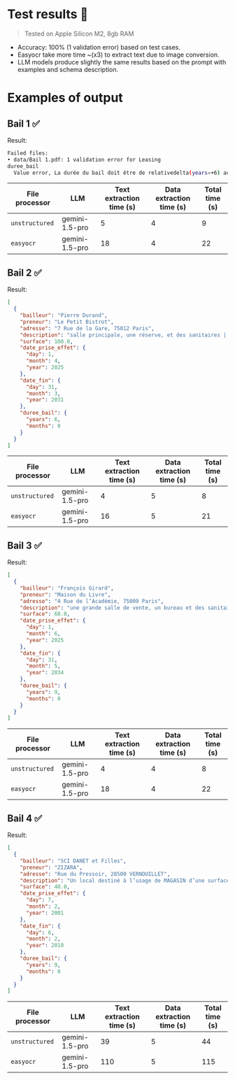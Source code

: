 # Test results 🔬
> Tested on Apple Silicon M2, 8gb RAM

- Accuracy: 100% (1 validation error) based on test cases.
- Easyocr take more time ~(x3) to extract text due to image conversion.
- LLM models produce slightly the same results based on the prompt with examples and schema description.

# Examples of output
## Bail 1 ✅
Result:
```bash
Failed files:
• data/Bail 1.pdf: 1 validation error for Leasing
duree_bail
  Value error, La durée du bail doit être de relativedelta(years=+6) au lieu de 5 ans 
```

File processor | LLM | Text extraction time (s) | Data extraction time (s) | Total time (s) |
--- | --- | --- | --- | --- |
`unstructured`| gemini-1.5-pro | 5 | 4 | 9 |
`easyocr`| gemini-1.5-pro | 18 | 4 | 22 |

## Bail 2 ✅
Result:
```json
[
  {
    "bailleur": "Pierre Durand",
    "preneur": "Le Petit Bistrot",
    "adresse": "7 Rue de la Gare, 75012 Paris",
    "description": "salle principale, une réserve, et des sanitaires | usage: restaurant",
    "surface": 100.0,
    "date_prise_effet": {
      "day": 1,
      "month": 4,
      "year": 2025
    },
    "date_fin": {
      "day": 31,
      "month": 3,
      "year": 2031
    },
    "duree_bail": {
      "years": 6,
      "months": 0
    }
  }
]
```

File processor | LLM | Text extraction time (s) | Data extraction time (s) | Total time (s) |
--- | --- | --- | --- | --- |
`unstructured`| gemini-1.5-pro | 4 | 5 | 8 |
`easyocr`| gemini-1.5-pro | 16 | 5 | 21 |

## Bail 3 ✅
Result:
```json
[
  {
    "bailleur": "François Girard",
    "preneur": "Maison du Livre",
    "adresse": "4 Rue de l’Académie, 75009 Paris",
    "description": "une grande salle de vente, un bureau et des sanitaires | usage: librairie",
    "surface": 60.0,
    "date_prise_effet": {
      "day": 1,
      "month": 6,
      "year": 2025
    },
    "date_fin": {
      "day": 31,
      "month": 5,
      "year": 2034
    },
    "duree_bail": {
      "years": 9,
      "months": 0
    }
  }
]
```
File processor | LLM | Text extraction time (s) | Data extraction time (s) | Total time (s) |
--- | --- | --- | --- | --- |
`unstructured`| gemini-1.5-pro | 4 | 4 | 8 |
`easyocr`| gemini-1.5-pro | 18 | 4 | 22 |

## Bail 4 ✅
Result:
```json
[
  {
    "bailleur": "SCI DANET et Filles",
    "preneur": "ZIZARA",
    "adresse": "Rue du Pressoir, 28500 VERNOUILLET",
    "description": "Un local destiné à l’usage de MAGASIN d’une surface de 40m2 avec son parking à l’avant | usage: d’atelier de retouches en confection",
    "surface": 40.0,
    "date_prise_effet": {
      "day": 7,
      "month": 2,
      "year": 2001
    },
    "date_fin": {
      "day": 6,
      "month": 2,
      "year": 2010
    },
    "duree_bail": {
      "years": 9,
      "months": 0
    }
  }
]
```

File processor | LLM | Text extraction time (s) | Data extraction time (s) | Total time (s) |
--- | --- | --- | --- | --- |
`unstructured`| gemini-1.5-pro | 39 | 5 | 44 |
`easyocr`| gemini-1.5-pro | 110 | 5 | 115 |
